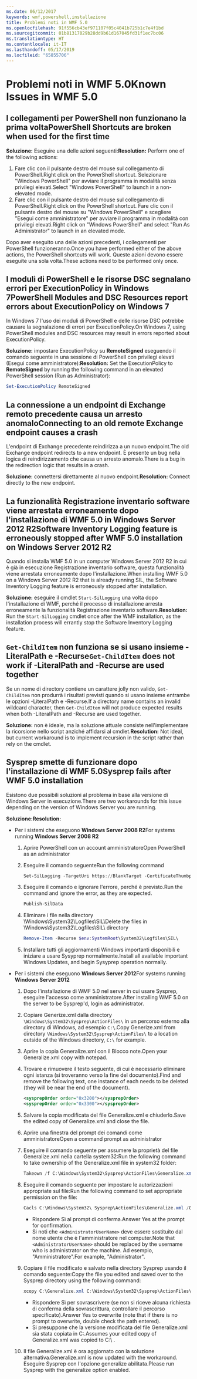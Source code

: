 ```yaml
---
ms.date: 06/12/2017
keywords: wmf,powershell,installazione
title: Problemi noti in WMF 5.0
ms.openlocfilehash: 91f556cb43ef971107f05c4041b725b1c7e4f1bd
ms.sourcegitcommit: 01b81317029b28dd9b61d167045fd31f1ec7bc06
ms.translationtype: HT
ms.contentlocale: it-IT
ms.lasthandoff: 05/17/2019
ms.locfileid: "65855706"
---
```

# <a name="known-issues-in-wmf-50"></a><span data-ttu-id="bf5b1-103">Problemi noti in WMF 5.0</span><span class="sxs-lookup"><span data-stu-id="bf5b1-103">Known Issues in WMF 5.0</span></span>

## <a name="powershell-shortcuts-are-broken-when-used-for-the-first-time"></a><span data-ttu-id="bf5b1-104">I collegamenti per PowerShell non funzionano la prima volta</span><span class="sxs-lookup"><span data-stu-id="bf5b1-104">PowerShell Shortcuts are broken when used for the first time</span></span>

<span data-ttu-id="bf5b1-105">**Soluzione:** Eseguire una delle azioni seguenti:</span><span class="sxs-lookup"><span data-stu-id="bf5b1-105">**Resolution:** Perform one of the following actions:</span></span>

1. <span data-ttu-id="bf5b1-106">Fare clic con il pulsante destro del mouse sul collegamento di PowerShell.</span><span class="sxs-lookup"><span data-stu-id="bf5b1-106">Right click on the PowerShell shortcut.</span></span> <span data-ttu-id="bf5b1-107">Selezionare "Windows PowerShell" per avviare il programma in modalità senza privilegi elevati.</span><span class="sxs-lookup"><span data-stu-id="bf5b1-107">Select "Windows PowerShell" to launch in a non-elevated mode.</span></span>
2. <span data-ttu-id="bf5b1-108">Fare clic con il pulsante destro del mouse sul collegamento di PowerShell.</span><span class="sxs-lookup"><span data-stu-id="bf5b1-108">Right click on the PowerShell shortcut.</span></span> <span data-ttu-id="bf5b1-109">Fare clic con il pulsante destro del mouse su "Windows PowerShell" e scegliere "Esegui come amministratore" per avviare il programma in modalità con privilegi elevati.</span><span class="sxs-lookup"><span data-stu-id="bf5b1-109">Right click on "Windows PowerShell" and select "Run As Administrator" to launch in an elevated mode.</span></span>

<span data-ttu-id="bf5b1-110">Dopo aver eseguito una delle azioni precedenti, i collegamenti per PowerShell funzioneranno.</span><span class="sxs-lookup"><span data-stu-id="bf5b1-110">Once you have performed either of the above actions, the PowerShell shortcuts will work.</span></span> <span data-ttu-id="bf5b1-111">Queste azioni devono essere eseguite una sola volta.</span><span class="sxs-lookup"><span data-stu-id="bf5b1-111">These actions need to be performed only once.</span></span>

## <a name="powershell-modules-and-dsc-resources-report-errors-about-executionpolicy-on-windows-7"></a><span data-ttu-id="bf5b1-112">I moduli di PowerShell e le risorse DSC segnalano errori per ExecutionPolicy in Windows 7</span><span class="sxs-lookup"><span data-stu-id="bf5b1-112">PowerShell Modules and DSC Resources report errors about ExecutionPolicy on Windows 7</span></span>

<span data-ttu-id="bf5b1-113">In Windows 7 l'uso dei moduli di PowerShell e delle risorse DSC potrebbe causare la segnalazione di errori per ExecutionPolicy.</span><span class="sxs-lookup"><span data-stu-id="bf5b1-113">On Windows 7, using PowerShell modules and DSC resources may result in errors reported about ExecutionPolicy.</span></span>

<span data-ttu-id="bf5b1-114">**Soluzione:** impostare ExecutionPolicy su **RemoteSigned** eseguendo il comando seguente in una sessione di PowerShell con privilegi elevati (Esegui come amministratore):</span><span class="sxs-lookup"><span data-stu-id="bf5b1-114">**Resolution:** Set the ExecutionPolicy to **RemoteSigned** by running the following command in an elevated PowerShell session (Run as Administrator):</span></span>

```powershell
Set-ExecutionPolicy RemoteSigned
```

## <a name="connecting-to-an-old-remote-exchange-endpoint-causes-a-crash"></a><span data-ttu-id="bf5b1-115">La connessione a un endpoint di Exchange remoto precedente causa un arresto anomalo</span><span class="sxs-lookup"><span data-stu-id="bf5b1-115">Connecting to an old remote Exchange endpoint causes a crash</span></span>

<span data-ttu-id="bf5b1-116">L'endpoint di Exchange precedente reindirizza a un nuovo endpoint.</span><span class="sxs-lookup"><span data-stu-id="bf5b1-116">The old Exchange endpoint redirects to a new endpoint.</span></span> <span data-ttu-id="bf5b1-117">È presente un bug nella logica di reindirizzamento che causa un arresto anomalo.</span><span class="sxs-lookup"><span data-stu-id="bf5b1-117">There is a bug in the redirection logic that results in a crash.</span></span>

<span data-ttu-id="bf5b1-118">**Soluzione:** connettersi direttamente al nuovo endpoint.</span><span class="sxs-lookup"><span data-stu-id="bf5b1-118">**Resolution:** Connect directly to the new endpoint.</span></span>

## <a name="software-inventory-logging-feature-is-erroneously-stopped-after-wmf-50-installation-on-windows-server-2012-r2"></a><span data-ttu-id="bf5b1-119">La funzionalità Registrazione inventario software viene arrestata erroneamente dopo l'installazione di WMF 5.0 in Windows Server 2012 R2</span><span class="sxs-lookup"><span data-stu-id="bf5b1-119">Software Inventory Logging feature is erroneously stopped after WMF 5.0 installation on Windows Server 2012 R2</span></span>

<span data-ttu-id="bf5b1-120">Quando si installa WMF 5.0 in un computer Windows Server 2012 R2 in cui è già in esecuzione Registrazione inventario software, questa funzionalità viene arrestata erroneamente dopo l'installazione.</span><span class="sxs-lookup"><span data-stu-id="bf5b1-120">When installing WMF 5.0 on a Windows Server 2012 R2 that is already running SIL, the Software Inventory Logging feature is erroneously stopped after installation.</span></span>

<span data-ttu-id="bf5b1-121">**Soluzione:** eseguire il cmdlet `Start-SilLogging` una volta dopo l'installazione di WMF, perché il processo di installazione arresta erroneamente la funzionalità Registrazione inventario software.</span><span class="sxs-lookup"><span data-stu-id="bf5b1-121">**Resolution:** Run the `Start-SilLogging` cmdlet once after the WMF installation, as the installation process will errantly stop the Software Inventory Logging feature.</span></span>

## <a name="get-childitem-does-not-work-if--literalpath-and--recurse-are-used-together"></a><span data-ttu-id="bf5b1-122">`Get-ChildItem` non funziona se si usano insieme -LiteralPath e -Recurse</span><span class="sxs-lookup"><span data-stu-id="bf5b1-122">`Get-ChildItem` does not work if -LiteralPath and -Recurse are used together</span></span>

<span data-ttu-id="bf5b1-123">Se un nome di directory contiene un carattere jolly non valido, `Get-ChildItem` non produrrà i risultati previsti quando si usano insieme entrambe le opzioni -LiteralPath e -Recurse.</span><span class="sxs-lookup"><span data-stu-id="bf5b1-123">If a directory name contains an invalid wildcard character, then `Get-ChildItem` will not produce expected results when both -LiteralPath and -Recurse are used together.</span></span>

<span data-ttu-id="bf5b1-124">**Soluzione:** non è ideale, ma la soluzione attuale consiste nell'implementare la ricorsione nello script anziché affidarsi al cmdlet.</span><span class="sxs-lookup"><span data-stu-id="bf5b1-124">**Resolution:** Not ideal, but current workaround is to implement recursion in the script rather than rely on the cmdlet.</span></span>

## <a name="sysprep-fails-after-wmf-50-installation"></a><span data-ttu-id="bf5b1-125">Sysprep smette di funzionare dopo l'installazione di WMF 5.0</span><span class="sxs-lookup"><span data-stu-id="bf5b1-125">Sysprep fails after WMF 5.0 installation</span></span>

<span data-ttu-id="bf5b1-126">Esistono due possibili soluzioni al problema in base alla versione di Windows Server in esecuzione.</span><span class="sxs-lookup"><span data-stu-id="bf5b1-126">There are two workarounds for this issue depending on the version of Windows Server you are running.</span></span>

<span data-ttu-id="bf5b1-127">**Soluzione:**</span><span class="sxs-lookup"><span data-stu-id="bf5b1-127">**Resolution:**</span></span>

- <span data-ttu-id="bf5b1-128">Per i sistemi che eseguono **Windows Server 2008 R2**</span><span class="sxs-lookup"><span data-stu-id="bf5b1-128">For systems running **Windows Server 2008 R2**</span></span>
  1. <span data-ttu-id="bf5b1-129">Aprire PowerShell con un account amministratore</span><span class="sxs-lookup"><span data-stu-id="bf5b1-129">Open PowerShell as an administrator</span></span>
  2. <span data-ttu-id="bf5b1-130">Eseguire il comando seguente</span><span class="sxs-lookup"><span data-stu-id="bf5b1-130">Run the following command</span></span>

     ```powershell
     Set-SilLogging -TargetUri https://BlankTarget -CertificateThumbprint 0123456789
     ```

  3. <span data-ttu-id="bf5b1-131">Eseguire il comando e ignorare l'errore, perché è previsto.</span><span class="sxs-lookup"><span data-stu-id="bf5b1-131">Run the command and ignore the error, as they are expected.</span></span>

     ```powershell
     Publish-SilData
     ```

  4. <span data-ttu-id="bf5b1-132">Eliminare i file nella directory \Windows\System32\Logfiles\SIL\\</span><span class="sxs-lookup"><span data-stu-id="bf5b1-132">Delete the files in  \Windows\System32\Logfiles\SIL\ directory</span></span>

     ```powershell
     Remove-Item -Recurse $env:SystemRoot\System32\Logfiles\SIL\
     ```

  5. <span data-ttu-id="bf5b1-133">Installare tutti gli aggiornamenti Windows importanti disponibili e iniziare a usare Sysyprep normalmente.</span><span class="sxs-lookup"><span data-stu-id="bf5b1-133">Install all available important Windows Updates, and begin Sysyprep operation normally.</span></span>

- <span data-ttu-id="bf5b1-134">Per i sistemi che eseguono **Windows Server 2012**</span><span class="sxs-lookup"><span data-stu-id="bf5b1-134">For systems running **Windows Server 2012**</span></span>
  1. <span data-ttu-id="bf5b1-135">Dopo l'installazione di WMF 5.0 nel server in cui usare Sysprep, eseguire l'accesso come amministratore.</span><span class="sxs-lookup"><span data-stu-id="bf5b1-135">After installing WMF 5.0 on the server to be Sysprep'd, login as administrator.</span></span>
  2. <span data-ttu-id="bf5b1-136">Copiare Generize.xml dalla directory `\Windows\System32\Sysprep\ActionFiles\` in un percorso esterno alla directory di Windows, ad esempio `C:\`.</span><span class="sxs-lookup"><span data-stu-id="bf5b1-136">Copy Generize.xml from directory `\Windows\System32\Sysprep\ActionFiles\` to a location outside of the Windows directory, `C:\` for example.</span></span>
  3. <span data-ttu-id="bf5b1-137">Aprire la copia Generalize.xml con il Blocco note.</span><span class="sxs-lookup"><span data-stu-id="bf5b1-137">Open your Generalize.xml copy with notepad.</span></span>
  4. <span data-ttu-id="bf5b1-138">Trovare e rimuovere il testo seguente, di cui è necessario eliminare ogni istanza (si troveranno verso la fine del documento).</span><span class="sxs-lookup"><span data-stu-id="bf5b1-138">Find and remove the following text, one instance of each needs to be deleted (they will be near the end of the document).</span></span>

     ```xml
     <sysprepOrder order="0x3200"></sysprepOrder>
     <sysprepOrder order="0x3300"></sysprepOrder>
     ```

  5. <span data-ttu-id="bf5b1-139">Salvare la copia modificata del file Generalize.xml e chiuderlo.</span><span class="sxs-lookup"><span data-stu-id="bf5b1-139">Save the edited copy of Generalize.xml and close the file.</span></span>
  6. <span data-ttu-id="bf5b1-140">Aprire una finestra del prompt dei comandi come amministratore</span><span class="sxs-lookup"><span data-stu-id="bf5b1-140">Open a command prompt as administrator</span></span>
  7. <span data-ttu-id="bf5b1-141">Eseguire il comando seguente per assumere la proprietà del file Generalize.xml nella cartella system32:</span><span class="sxs-lookup"><span data-stu-id="bf5b1-141">Run the following command to take ownership of the Generalize.xml file in system32 folder:</span></span>

     ```powershell
     Takeown /f C:\Windows\System32\Sysprep\ActionFiles\Generalize.xml
     ```

  8. <span data-ttu-id="bf5b1-142">Eseguire il comando seguente per impostare le autorizzazioni appropriate sul file:</span><span class="sxs-lookup"><span data-stu-id="bf5b1-142">Run the following command to set appropriate permission on the file:</span></span>

     ```powershell
     Cacls C:\Windows\System32\ Sysprep\ActionFiles\Generalize.xml /G `<AdministratorUserName>`:F
     ```

     - <span data-ttu-id="bf5b1-143">Rispondere Sì al prompt di conferma.</span><span class="sxs-lookup"><span data-stu-id="bf5b1-143">Answer Yes at the prompt for confirmation.</span></span>
     - <span data-ttu-id="bf5b1-144">Si noti che `<AdministratorUserName>` deve essere sostituito dal nome utente che è l'amministratore nel computer.</span><span class="sxs-lookup"><span data-stu-id="bf5b1-144">Note that `<AdministratorUserName>` should be replaced by the username who is administrator on the machine.</span></span> <span data-ttu-id="bf5b1-145">Ad esempio, "Amministratore".</span><span class="sxs-lookup"><span data-stu-id="bf5b1-145">For example, "Administrator".</span></span>

  9. <span data-ttu-id="bf5b1-146">Copiare il file modificato e salvato nella directory Sysprep usando il comando seguente:</span><span class="sxs-lookup"><span data-stu-id="bf5b1-146">Copy the file you edited and saved over to the Sysprep directory using the following command:</span></span>

     ```powershell
     xcopy C:\Generalize.xml C:\Windows\System32\Sysprep\ActionFiles\Generalize.xml
     ```

     - <span data-ttu-id="bf5b1-147">Rispondere Sì per sovrascrivere (se non si riceve alcuna richiesta di conferma della sovrascrittura, controllare il percorso specificato).</span><span class="sxs-lookup"><span data-stu-id="bf5b1-147">Answer Yes to overwrite (note that if there is no prompt to overwrite, double check the path entered).</span></span>
     - <span data-ttu-id="bf5b1-148">Si presuppone che la versione modificata del file Generalize.xml sia stata copiata in C:\.</span><span class="sxs-lookup"><span data-stu-id="bf5b1-148">Assumes your edited copy of Generalize.xml was copied to C:\ .</span></span>

  10. <span data-ttu-id="bf5b1-149">Il file Generalize.xml è ora aggiornato con la soluzione alternativa.</span><span class="sxs-lookup"><span data-stu-id="bf5b1-149">Generalize.xml is now updated with the workaround.</span></span> <span data-ttu-id="bf5b1-150">Eseguire Sysprep con l'opzione generalize abilitata.</span><span class="sxs-lookup"><span data-stu-id="bf5b1-150">Please run Sysprep with the generalize option enabled.</span></span>